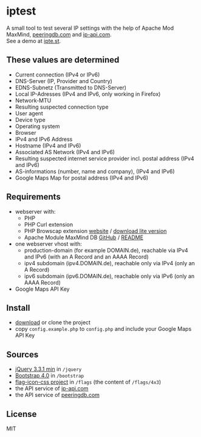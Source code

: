# iptest

A small tool to test several IP settings with the help of Apache Mod MaxMind, [peeringdb.com](https://www.peeringdb.com/apidocs/) and [ip-api.com](http://ip-api.com).  
See a demo at [ipte.st](http://ipte.st).

## These values are determined
* Current connection (IPv4 or IPv6)
* DNS-Server (IP, Provider and Country)
* EDNS-Subnetz (Transmitted to DNS-Server)
* Local IP-Adresses (IPv4 and IPv6, only working in Firefox)
* Network-MTU
* Resulting suspected connection type
* User agent
* Device type
* Operating system
* Browser
* IPv4 and IPv6 Address
* Hostname (IPv4 and IPv6)
* Associated AS Network (IPv4 and IPv6)
* Resulting suspected internet service provider incl. postal address (IPv4 and IPv6)
* AS-informations (number, name and company), (IPv4 and IPv6)
* Google Maps Map for postal address (IPv4 and IPv6)

## Requirements

* webserver with:
  * PHP
  * PHP Curl extension
  * PHP Browscap extension [website](https://browscap.org) / [download lite version](https://browscap.org/stream?q=Lite_PHP_BrowsCapINI)
  * Apache Module MaxMind DB [GitHub](https://github.com/maxmind/mod_maxminddb) / [README](README-install-apache-mod-maxmind.md)
* one webserver vhost with:
  * production-domain (for example DOMAIN.de), reachable via IPv4 and IPv6 (with an A Record and an AAAA Record)
  * ipv4 subdomain (ipv4.DOMAIN.de), reachable only via IPv4 (only an A Record)
  * ipv6 subdomain (ipv6.DOMAIN.de), reachable only via IPv6 (only an AAAA Record)
* Google Maps API Key

## Install
* [download](https://github.com/sebastianhegge/iptest/archive/master.zip) or clone the project
* copy `config.example.php` to `config.php` and include your Google Maps API Key

## Sources
* [jQuery 3.3.1 min](https://code.jquery.com/jquery-3.3.1.min.js) in `/jquery`
* [Bootstrap 4.0](https://getbootstrap.com/docs/4.0/getting-started/download/) in `/bootstrap`
* [flag-icon-css project](https://github.com/lipis/flag-icon-css/archive/master.zip) in `/flags` (the content of `/flags/4x3`)
* the API service of [ip-api.com](http://ip-api.com)
* the API service of [peeringdb.com](https://www.peeringdb.com/apidocs/)

## License
MIT
